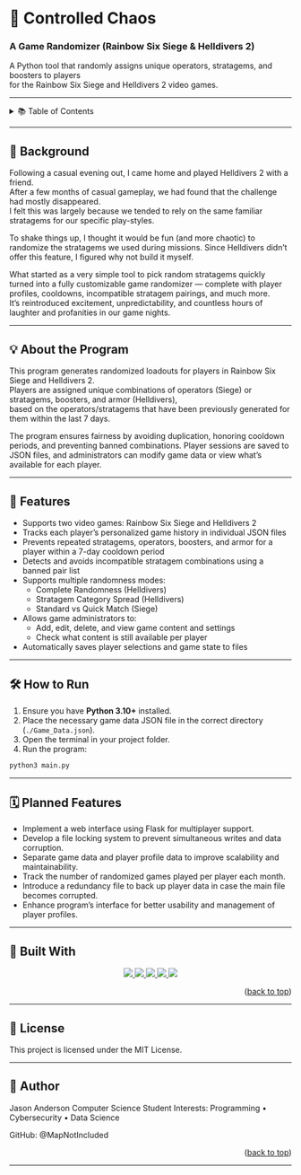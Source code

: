# 🎲 Controlled Chaos
### A Game Randomizer (Rainbow Six Siege & Helldivers 2)

A Python tool that randomly assigns unique operators, stratagems, and boosters to players  
for the Rainbow Six Siege and Helldivers 2 video games.

---

<details>
  <summary>📚 Table of Contents</summary>
  <ol>
    <li><a href="#background">📖 Background</a></li>
    <li><a href="#about-the-program">💡 About the Program</a></li>
    <li><a href="#features">🚀 Features</a></li>
    <li><a href="#how-to-run">🛠️ How to Run</a></li>
    <li><a href="#planned-features">🗓️ Planned Features</a></li>
    <li><a href="#built-with">🧪 Built With</a></li>
    <li><a href="#license">📜 License</a></li>
    <li><a href="#author">👤 Author</a></li>
  </ol>
</details>

---

## 📖 Background

Following a casual evening out, I came home and played Helldivers 2 with a friend.  
After a few months of casual gameplay, we had found that the challenge had mostly disappeared.  
I felt this was largely because we tended to rely on the same familiar stratagems for our specific play-styles.

To shake things up, I thought it would be fun (and more chaotic) to randomize the stratagems we used during missions. Since Helldivers didn’t offer this feature, I figured why not build it myself.

What started as a very simple tool to pick random stratagems quickly turned into a fully customizable game randomizer — complete with player profiles, cooldowns, incompatible stratagem pairings, and much more.  
It’s reintroduced excitement, unpredictability, and countless hours of laughter and profanities in our game nights.

---

## 💡 About the Program

This program generates randomized loadouts for players in Rainbow Six Siege and Helldivers 2.  
Players are assigned unique combinations of operators (Siege) or stratagems, boosters, and armor (Helldivers),  
based on the operators/stratagems that have been previously generated for them within the last 7 days.

The program ensures fairness by avoiding duplication, honoring cooldown periods, and preventing banned combinations. Player sessions are saved to JSON files, and administrators can modify game data or view what’s available for each player.

---

## 🚀 Features

- Supports two video games: Rainbow Six Siege and Helldivers 2
- Tracks each player’s personalized game history in individual JSON files
- Prevents repeated stratagems, operators, boosters, and armor for a player within a 7-day cooldown period
- Detects and avoids incompatible stratagem combinations using a banned pair list
- Supports multiple randomness modes:
  - Complete Randomness (Helldivers)
  - Stratagem Category Spread (Helldivers)
  - Standard vs Quick Match (Siege)
- Allows game administrators to:
  - Add, edit, delete, and view game content and settings
  - Check what content is still available per player
- Automatically saves player selections and game state to files

---

## 🛠️ How to Run

1. Ensure you have **Python 3.10+** installed.
2. Place the necessary game data JSON file in the correct directory (`./Game_Data.json`).
3. Open the terminal in your project folder.
4. Run the program:

```bash
python3 main.py
```

---

## 🗓️ Planned Features

- Implement a web interface using Flask for multiplayer support.
- Develop a file locking system to prevent simultaneous writes and data corruption.
- Separate game data and player profile data to improve scalability and maintainability.
- Track the number of randomized games played per player each month.
- Introduce a redundancy file to back up player data in case the main file becomes corrupted.
- Enhance program’s interface for better usability and management of player profiles.

---

## 🔧 Built With

<p align="center">
  <a href="https://www.python.org">
    <img src="https://img.shields.io/badge/Python-3.11-blue?style=for-the-badge&logo=python&logoColor=white">
  </a>
  <a href="https://www.json.org">
    <img src="https://img.shields.io/badge/Data-JSON-blueviolet?style=for-the-badge&logo=json&logoColor=white">
  </a>
  <a href="https://git-scm.com">
    <img src="https://img.shields.io/badge/Version%20Control-Git%20%26%20GitHub-orange?style=for-the-badge&logo=git&logoColor=white">
  </a>
  <a href="https://www.jetbrains.com/pycharm/">
    <img src="https://img.shields.io/badge/IDE-PyCharm-green?style=for-the-badge&logo=pycharm&logoColor=white">
  </a>
  <a href="https://www.microsoft.com/en-us/windows">
    <img src="https://img.shields.io/badge/Platform-Windows-darkred?style=for-the-badge&logo=windows&logoColor=white">
  </a>
</p>

<p align="right">(<a href="#top">back to top</a>)</p>

---

## 📜 License
This project is licensed under the MIT License.

---

## 👤 Author
Jason Anderson
Computer Science Student
Interests: Programming • Cybersecurity • Data Science

GitHub: @MapNotIncluded

<p align="right">(<a href="#top">back to top</a>)</p>

---